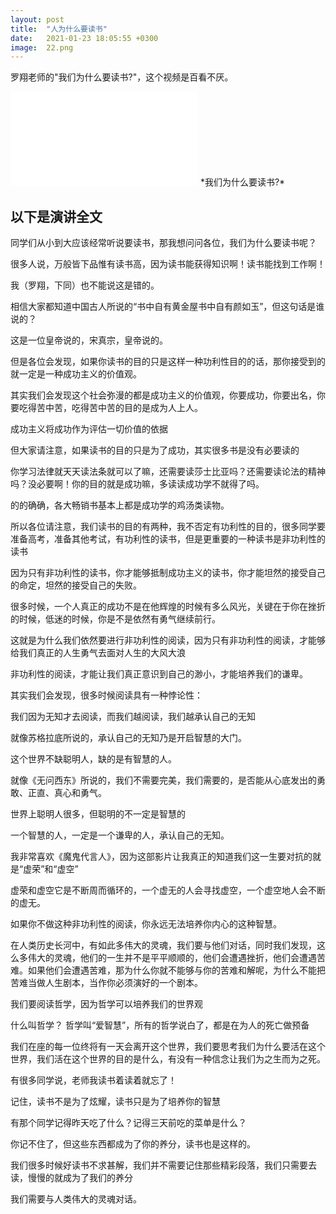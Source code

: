 ```yaml
---
layout: post
title:  "人为什么要读书"
date:   2021-01-23 18:05:55 +0300
image:  22.png
---
```

罗翔老师的"我们为什么要读书?"，这个视频是百看不厌。
<iframe src="//player.bilibili.com/player.html?aid=497651138&bvid=BV1BK411L7DJ&cid=177974677&page=1" scrolling="no" border="0" frameborder="no" framespacing="0" allowfullscreen="true"> </iframe>
*我们为什么要读书?*

以下是演讲全文
---

同学们从小到大应该经常听说要读书，那我想问问各位，我们为什么要读书呢？

很多人说，万般皆下品惟有读书高，因为读书能获得知识啊！读书能找到工作啊！

我（罗翔，下同）也不能说这是错的。

相信大家都知道中国古人所说的“书中自有黄金屋书中自有颜如玉”，但这句话是谁说的？

这是一位皇帝说的，宋真宗，皇帝说的。

但是各位会发现，如果你读书的目的只是这样一种功利性目的的话，那你接受到的就一定是一种成功主义的价值观。

其实我们会发现这个社会弥漫的都是成功主义的价值观，你要成功，你要出名，你要吃得苦中苦，吃得苦中苦的目的是成为人上人。

成功主义将成功作为评估一切价值的依据

但大家请注意，如果读书的目的只是为了成功，其实很多书是没有必要读的

你学习法律就天天读法条就可以了嘛，还需要读莎士比亚吗？还需要读论法的精神吗？没必要啊！你的目的就是成功嘛，多读读成功学不就得了吗。

的的确确，各大畅销书基本上都是成功学的鸡汤类读物。


所以各位请注意，我们读书的目的有两种，我不否定有功利性的目的，很多同学要准备高考，准备其他考试，有功利性的读书，但是更重要的一种读书是非功利性的读书

因为只有非功利性的读书，你才能够抵制成功主义的读书，你才能坦然的接受自己的命定，坦然的接受自己的失败。

很多时候，一个人真正的成功不是在他辉煌的时候有多么风光，关键在于你在挫折的时候，低迷的时候，你是不是依然有勇气继续前行。

这就是为什么我们依然要进行非功利性的阅读，因为只有非功利性的阅读，才能够给我们真正的人生勇气去面对人生的大风大浪

非功利性的阅读，才能让我们真正意识到自己的渺小，才能培养我们的谦卑。


其实我们会发现，很多时候阅读具有一种悖论性：

我们因为无知才去阅读，而我们越阅读，我们越承认自己的无知

就像苏格拉底所说的，承认自己的无知乃是开启智慧的大门。

这个世界不缺聪明人，缺的是有智慧的人。

就像《无问西东》所说的，我们不需要完美，我们需要的，是否能从心底发出的勇敢、正直、真心和勇气。

世界上聪明人很多，但聪明的不一定是智慧的

一个智慧的人，一定是一个谦卑的人，承认自己的无知。

我非常喜欢《魔鬼代言人》，因为这部影片让我真正的知道我们这一生要对抗的就是“虚荣”和“虚空”

虚荣和虚空它是不断周而循环的，一个虚无的人会寻找虚空，一个虚空地人会不断的虚无。

如果你不做这种非功利性的阅读，你永远无法培养你内心的这种智慧。


在人类历史长河中，有如此多伟大的灵魂，我们要与他们对话，同时我们发现，这么多伟大的灵魂，他们的一生并不是平平顺顺的，他们会遭遇挫折，他们会遭遇苦难。如果他们会遭遇苦难，那为什么你就不能够与你的苦难和解呢，为什么不能把苦难当做人生剧本，当作你必须演好的一个剧本。

我们要阅读哲学，因为哲学可以培养我们的世界观

什么叫哲学？ 哲学叫“爱智慧”，所有的哲学说白了，都是在为人的死亡做预备

我们在座的每一位终将有一天会离开这个世界，我们要思考我们为什么要活在这个世界，我们活在这个世界的目的是什么，有没有一种信念让我们为之生而为之死。

有很多同学说，老师我读书着读着就忘了！

记住，读书不是为了炫耀，读书只是为了培养你的智慧

有那个同学记得昨天吃了什么？记得三天前吃的菜单是什么？

你记不住了，但这些东西都成为了你的养分，读书也是这样的。

我们很多时候好读书不求甚解，我们并不需要记住那些精彩段落，我们只需要去读，慢慢的就成为了我们的养分

我们需要与人类伟大的灵魂对话。